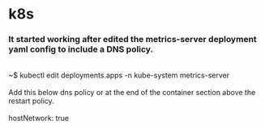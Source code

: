 # k8s
<h3>It started working after edited the metrics-server deployment yaml config to include a DNS policy.</h3>
<br> ~$ kubectl edit deployments.apps -n kube-system metrics-server</br>
<br>Add this below dns policy or at the end of the container section above the restart policy.</br>
<br>hostNetwork: true</br>
